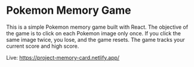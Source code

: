 # Pokemon Memory Game

This is a simple Pokemon memory game built with React. The objective of the game is to click on each Pokemon image only once. 
If you click the same image twice, you lose, and the game resets. The game tracks your current score and high score.

Live: https://project-memory-card.netlify.app/
